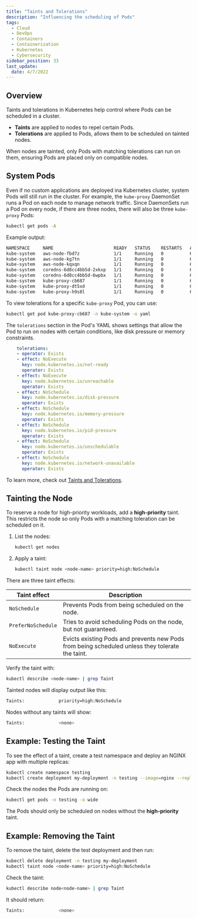 ```yaml
---
title: "Taints and Tolerations"
description: "Influencing the scheduling of Pods"
tags:
  - Cloud
  - DevOps
  - Containers
  - Containerization
  - Kubernetes
  - Cybersecurity
sidebar_position: 33
last_update:
  date: 4/7/2022
---
```



## Overview

Taints and tolerations in Kubernetes help control where Pods can be scheduled in a cluster.

- **Taints** are applied to nodes to repel certain Pods.
- **Tolerations** are applied to Pods, allows them to be scheduled on tainted nodes.

When nodes are tainted, only Pods with matching tolerations can run on them, ensuring Pods are placed only on compatible nodes.

## System Pods

Even if no custom applications are deployed ina Kubernetes cluster, system Pods will still run in the cluster. For example, the `kube-proxy` DaemonSet runs a Pod on each node to manage network traffic. Since DaemonSets run a Pod on every node, if there are three nodes, there will also be three `kube-proxy` Pods:

```bash
kubectl get pods -A
```

Example output:

```bash
NAMESPACE     NAME                       READY   STATUS    RESTARTS   AGE
kube-system   aws-node-fbd7z             1/1     Running   0          6h40m
kube-system   aws-node-kg7tn             1/1     Running   0          6h40m
kube-system   aws-node-kqxqn             1/1     Running   0          6h40m
kube-system   coredns-6d8cc4bb5d-2xkxp   1/1     Running   0          6h51m
kube-system   coredns-6d8cc4bb5d-6wpbx   1/1     Running   0          6h51m
kube-system   kube-proxy-cb687           1/1     Running   0          6h40m
kube-system   kube-proxy-dt5xd           1/1     Running   0          6h40m
kube-system   kube-proxy-h9s8l           1/1     Running   0          6h40m 
```    

To view tolerations for a specific `kube-proxy` Pod, you can use:

```bash
kubectl get pod kube-proxy-cb687 -n kube-system -o yaml
```

The `tolerations` section in the Pod's YAML shows settings that allow the Pod to run on nodes with certain conditions, like disk pressure or memory constraints.


```yaml
    tolerations:
    - operator: Exists
    - effect: NoExecute
      key: node.kubernetes.io/not-ready
      operator: Exists
    - effect: NoExecute
      key: node.kubernetes.io/unreachable
      operator: Exists
    - effect: NoSchedule
      key: node.kubernetes.io/disk-pressure
      operator: Exists
    - effect: NoSchedule
      key: node.kubernetes.io/memory-pressure
      operator: Exists
    - effect: NoSchedule
      key: node.kubernetes.io/pid-pressure
      operator: Exists
    - effect: NoSchedule
      key: node.kubernetes.io/unschedulable
      operator: Exists
    - effect: NoSchedule
      key: node.kubernetes.io/network-unavailable
      operator: Exists 
```

To learn more, check out [Taints and Tolerations](https://kubernetes.io/docs/concepts/scheduling-eviction/taint-and-toleration/).



## Tainting the Node 

To reserve a node for high-priority workloads, add a **high-priority** taint. This restricts the node so only Pods with a matching toleration can be scheduled on it.

1. List the nodes:

    ```bash
    kubectl get nodes
    ```

2. Apply a taint:

    ```bash
    kubectl taint node <node-name> priority=high:NoSchedule
    ```

There are three taint effects:

Taint effect        | Description |
--------------------|-------------|
`NoSchedule`       | Prevents Pods from being scheduled on the node.   
`PreferNoSchedule` | Tries to avoid scheduling Pods on the node, but not guaranteed. 
`NoExecute`        | Evicts existing Pods and prevents new Pods from being scheduled unless they tolerate the taint.

Verify the taint with:

```bash
kubectl describe <node-name> | grep Taint
```

Tainted nodes will display output like this:

```bash 
Taints:             priority=high:NoSchedule
```

Nodes without any taints will show:

```bash 
Taints:             <none>
```


## Example: Testing the Taint

To see the effect of a taint, create a test namespace and deploy an NGINX app with multiple replicas:

```bash
kubectl create namespace testing
kubectl create deployment my-deployment -n testing --image=nginx --replicas=4
```

Check the nodes the Pods are running on:

```bash
kubectl get pods -n testing -o wide
```

The Pods should only be scheduled on nodes without the **high-priority** taint.


## Example: Removing the Taint 

To remove the taint, delete the test deployment and then run:

```bash
kubectl delete deployment -n testing my-deployment 
kubectl taint node <node-name> priority=high:NoSchedule 
```

Check the taint:

```bash
kubectl describe node<node-name> | grep Taint
```

It should return:

```bash
Taints:             <none> 
```


 

 
